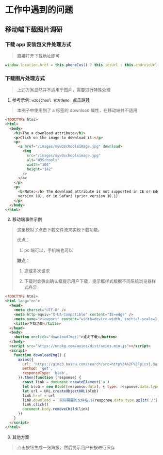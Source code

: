 # 工作中遇到的问题

## 移动端下载图片调研

### 下载 app 安装包文件处理方式

> 直接打开下载地址即可

```javascript
window.location.href = this.phoneIos() ? this.iosUrl : this.androidUrl
```

### 下载图片处理方式

> 上述方案显然并不适用于图片，需要进行特殊处理

1. 参考示例: `w3cschool 官方demo `,[点击跳转](https://www.w3schools.com/tags/tryit.asp?filename=tryhtml5_a_download)

> 本例子中使用到了 a 标签的 download 属性，在移动端并不适用

```html
<!DOCTYPE html>
<html>
  <body>
    <h1>The a download attribute</h1>
    <p>Click on the image to download it:</p>
    <p>
      <a href="/images/myw3schoolsimage.jpg" download>
        <img
          src="/images/myw3schoolsimage.jpg"
          alt="W3Schools"
          width="104"
          height="142"
        />
      </a>
    </p>
    <p>
      <b>Note:</b> The download attribute is not supported in IE or Edge (prior
      version 18), or in Safari (prior version 10.1).
    </p>
  </body>
</html>
```

2. 移动端事件示例

> 这里模拟了点击下载文件流来实现下载功能。
>
> 优点：
>
> 1. pc 端可以，手机端也可以
>
> **缺点**：
>
> 1. 造成多次请求
>
> 2. 下载时会弹出确认框提示用户下载，提示框样式根据不同系统浏览器样式各异

```html
<!DOCTYPE html>
<html lang="en">
  <head>
    <meta charset="UTF-8" />
    <meta http-equiv="X-UA-Compatible" content="IE=edge" />
    <meta name="viewport" content="width=device-width, initial-scale=1.0" />
    <title>下载功能</title>
  </head>
  <body>
    <button onclick="downloadImg()">点击下载</button>
  </body>
  <script src="https://unpkg.com/axios/dist/axios.min.js"></script>
  <script>
    function downloadImg() {
      axios({
        url: 'https://gimg3.baidu.com/search/src=http%3A%2F%2Fpics1.baidu.com%2Ffeed%2F6a600c338744ebf8ac3c831d1f102a206159a7bc.jpeg%3Ftoken%3D5904c74637643eb48f22f122a8f0dcfd&refer=http%3A%2F%2Fwww.baidu.com&app=2021&size=f360,240&n=0&g=0n&q=75&fmt=auto?sec=1663952400&t=160148750bd29807d88bc0c804e41f85', //URL,根据实际情况来
        method: 'get',
        responseType: 'blob',
      }).then(function (response) {
        const link = document.createElement('a')
        let blob = new Blob([response.data], { type: response.data.type })
        let url = URL.createObjectURL(blob)
        link.href = url
        link.download = `实际需要的文件名.${response.data.type.split('/')[1]}`
        link.click()
        document.body.removeChild(link)
      })
    }
  </script>
</html>
```

3. 其他方案

> 点击按钮生成一张海报，然后提示用户长按进行保存
